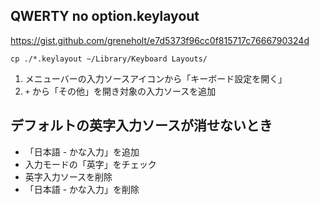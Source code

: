 ## QWERTY no option.keylayout

https://gist.github.com/greneholt/e7d5373f96cc0f815717c7666790324d

```
cp ./*.keylayout ~/Library/Keyboard Layouts/
```

1. メニューバーの入力ソースアイコンから「キーボード設定を開く」
2. `+` から「その他」を開き対象の入力ソースを追加

## デフォルトの英字入力ソースが消せないとき

- 「日本語 - かな入力」を追加
- 入力モードの「英字」をチェック
- 英字入力ソースを削除
- 「日本語 - かな入力」を削除

